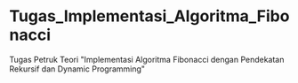 # Tugas_Implementasi_Algoritma_Fibonacci
Tugas Petruk Teori "Implementasi Algoritma Fibonacci dengan Pendekatan Rekursif dan Dynamic Programming"
